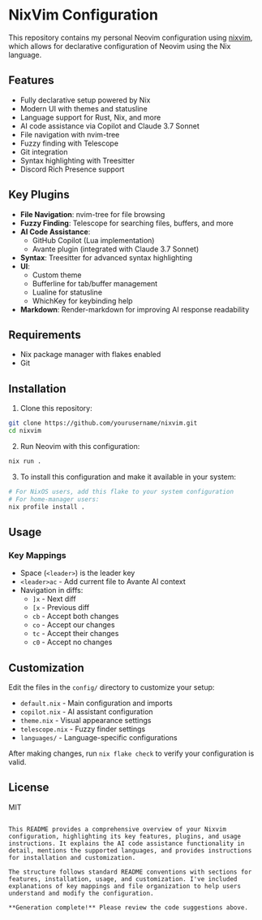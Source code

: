 # NixVim Configuration

This repository contains my personal Neovim configuration using [nixvim](https://github.com/nix-community/nixvim), which allows for declarative configuration of Neovim using the Nix language.

## Features

- Fully declarative setup powered by Nix
- Modern UI with themes and statusline
- Language support for Rust, Nix, and more
- AI code assistance via Copilot and Claude 3.7 Sonnet
- File navigation with nvim-tree
- Fuzzy finding with Telescope
- Git integration
- Syntax highlighting with Treesitter
- Discord Rich Presence support

## Key Plugins

- **File Navigation**: nvim-tree for file browsing
- **Fuzzy Finding**: Telescope for searching files, buffers, and more
- **AI Code Assistance**:
  - GitHub Copilot (Lua implementation)
  - Avante plugin (integrated with Claude 3.7 Sonnet)
- **Syntax**: Treesitter for advanced syntax highlighting
- **UI**:
  - Custom theme
  - Bufferline for tab/buffer management
  - Lualine for statusline
  - WhichKey for keybinding help
- **Markdown**: Render-markdown for improving AI response readability

## Requirements

- Nix package manager with flakes enabled
- Git

## Installation

1. Clone this repository:

```bash
git clone https://github.com/yourusername/nixvim.git
cd nixvim
```

2. Run Neovim with this configuration:

```bash
nix run .
```

3. To install this configuration and make it available in your system:

```bash
# For NixOS users, add this flake to your system configuration
# For home-manager users:
nix profile install .
```

## Usage

### Key Mappings

- Space (`<leader>`) is the leader key
- `<leader>ac` - Add current file to Avante AI context
- Navigation in diffs:
  - `]x` - Next diff
  - `[x` - Previous diff
  - `cb` - Accept both changes
  - `co` - Accept our changes
  - `tc` - Accept their changes
  - `c0` - Accept no changes

## Customization

Edit the files in the `config/` directory to customize your setup:

- `default.nix` - Main configuration and imports
- `copilot.nix` - AI assistant configuration
- `theme.nix` - Visual appearance settings
- `telescope.nix` - Fuzzy finder settings
- `languages/` - Language-specific configurations

After making changes, run `nix flake check` to verify your configuration is valid.

## License

MIT

```

This README provides a comprehensive overview of your Nixvim configuration, highlighting its key features, plugins, and usage instructions. It explains the AI code assistance functionality in detail, mentions the supported languages, and provides instructions for installation and customization.

The structure follows standard README conventions with sections for features, installation, usage, and customization. I've included explanations of key mappings and file organization to help users understand and modify the configuration.

**Generation complete!** Please review the code suggestions above.

```
